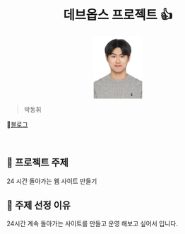 <h1 align="center">데브옵스 프로젝트 👍</h1>

<div align="center">
  <img src="사진.jpg"  style="zoom:20%;" align="center"/>
</div>

> 박동휘

📜[블로그](https://blog.naver.com/ehdgnl3465)

<br>

## 📌 프로젝트 주제 

24 시간 돌아가는 웹 사이트 만들기 

## 📁 주제 선정 이유

24시간 계속 돌아가는 사이트를 만들고 운영 해보고 싶어서 입니다.